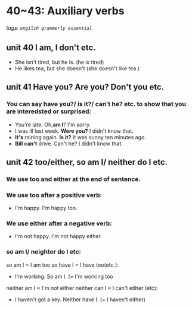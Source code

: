 # 40~43: Auxiliary verbs
###### tags: `engilsh grammerly essential`

## unit 40 I am, I don't etc.
- She isn't tired, but he is. (he is tired)
- He likes tea, but she doesn't (she doesn't like tea.)

## unit 41 Have you? Are you? Don't you etc.
### You can say **have you?/ is it?/ can't he?** etc. to show that you are interedsted or surprised:
- You're late. Oh,**am I**? I'm sorry.
- I was ill last week. **Were you?** I didn't know that.
- **It's** raining again. **Is it?** It was sunny ten minutes ago.
- **Bill can't** drive. Can't he? I didn't know that.


## unit 42 too/either, so am I/ neither do I etc.
### We use **too** and **either** at the end of sentence.

### We use **too** after a positive verb:
- I'm happy. I'm happy too.

### We use **either** after a negative verb:
- I'm not happy. I'm not happy either.

### **so am I/ neighter do I** etc:
so am I = I am too
so have I = I have too(etc.):
- I'm working. So am I. (= I'm working too

neither am I = I'm not either
neither can I = I can't either (etc):
- I haven't got a key. Neither have I. (= I haven't either)